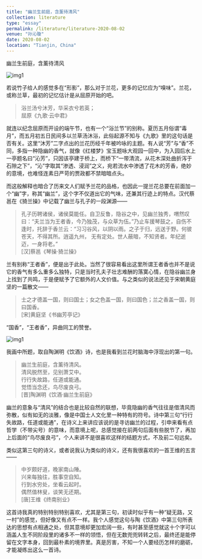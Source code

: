 ```yaml
---
title: "幽兰生前庭，含薰待清风"
collection: literature
type: "essay"
permalink: /literature/literature-2020-08-02
venue: "孙沁璇"
date: 2020-08-02
location: "Tianjin, China"
---
```


幽兰生前庭，含薰待清风

![img1](https://sunqinxuan.github.io/images/literature-2020-08-02-img1.webp)

若说竹子给人的感觉多在“形影”，那么对于兰花，更多的记忆应为“嗅味”。兰花，或称兰草，最初的记忆估计是从屈原开始的吧。

>浴兰汤兮沐芳，华采衣兮若英；<br>
>屈原《九歌·云中君》

就连以纪念屈原而开设的端午节，也有一个“浴兰节”的别称。夏历五月俗谓“毒月”，而五月初五日民间多以兰草汤沐浴，此俗起源不知与《九歌》里的这句话是否有关。这里“沐芳”二字点出的兰花历经千年被吟咏的主题。有人说“芳”与“香”不同，多指一种隐幽的香气，就像《红楼梦》宝玉题咏大观园一回中，为入园后水上一亭题名曰“沁芳”，只因该亭建于桥上，而桥下“一带清流，从花木深处曲折泻于石隙之下”，“沁”字取其“渗透、浸润”之义，宛若流水中渗透了花木的芳香，绝妙的意境，也难怪连素日严苛的贾政都不禁暗暗点头。

而这般解释也暗合了历来文人们赋予兰花的品格，也因此一提兰花总要在前面加一个“幽”字，称其“幽兰”，这个字不仅道出它的气味，还兼其行迹上的特点。汉代蔡邕在《猗兰操》中记载了幽兰与孔子的一段渊源——

>孔子历聘诸侯，诸侯莫能任。自卫反鲁，隐谷之中，见幽兰独秀，喟然叹曰：“夫兰当为王者香，今乃独茂，与众草为伍。”乃止车援琴鼓之，自伤不逢时，托辞于香兰云：“习习谷风，以阴以雨。之子于归，远送于野。何彼苍天，不得其所。逍遥九州， 无有定处。世人蔽暗，不知贤者。年纪逝迈，一身将老。”<br>
>[汉]蔡邕《琴操·猗兰操》

兰有别称“王者香”，便是出于此处。当然了很容易看出这里所谓王者香也并不是说它的香气有多么重多么独特，只是当时孔夫子壮志难酬的落寞心情，在隐谷幽兰身上找到了共鸣，于是便赋予了它额外的人文价值。与之类似的说法还见于宋朝黄庭坚的一篇散文——

>士之才德盖一国，则曰国士；女之色盖一国，则曰国色；兰之香盖一国，则曰国香。<br>
>[宋]黄庭坚《书幽芳亭记》

“国香”，“王者香”，异曲同工的赞誉。

![img1](https://sunqinxuan.github.io/images/literature-2020-08-02-img2.webp)

我画中所题，取自陶渊明《饮酒》诗，也是我看到兰花时脑海中浮现出的第一句。

>幽兰生前庭，含薰待清风。<br>
>清风脱然至，见别萧艾中。<br>
>行行失故路，任道或能通。<br>
>觉悟当念还，鸟尽废良弓。<br>
>[晋]陶渊明《饮酒·幽兰生前庭》

幽兰的意象与“清风”的结合也是比较自然的联想，毕竟隐幽的香气往往是借清风而弥散，似有如无的淡雅，像是中国士人文化里一种特有的符号。诗中第三句“行行失故路，任道或能通”，在诗义上来讲应该说的是寻访幽兰的过程，引申来看有点哲学（不带尖号）的意味，而意境上呢，总感觉接在前两句后面有些脱节了，再加上后面的“鸟尽废良弓”，个人来讲不是很喜欢这样的结题方式，不及前二句远矣。

类似这第三句的诗义，或者说我认为类似的诗义，还有我很喜欢的一首王维的五言——

>中岁颇好道，晚家南山陲。<br>
>兴来每独往，胜事空自知。<br>
>行到水穷处，坐看云起时。<br>
>偶然值林叟，谈笑无还期。<br>
>[唐]王维《终南别业》

这首诗我真的特别特别特别喜欢，尤其是第三句，初读时似乎有一种“疑无路，又一村”的感觉，但好像又有点不一样。我个人感觉这句与陶《饮酒》中第三句所表达的思想有点相通之处，但其意境却更加宏阔一些，有时甚至感觉就这十个字可以涵盖人生不同阶段里的诸多不一样的领悟，但在无数兜兜转转之后，最终还是能停留在文字本身，回到最朴素的境界里。真是厉害，不知一个人要经历怎样的磨砺，才能凝练出这么一首诗。










